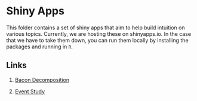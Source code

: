 # Shiny Apps

This folder contains a set of shiny apps that aim to help build intuition on various topics. Currently, we are hosting these on shinyapps.io. In the case that we have to take them down, you can run them locally by installing the packages and running in `R`.

## Links

1. [Bacon Decomposition](https://mixtape.shinyapps.io/Bacon-Decomposition/)

2. [Event Study](https://mixtape.shinyapps.io/Event-Study/)
